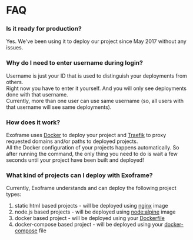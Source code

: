 # FAQ

### Is it ready for production?

Yes. We've been using it to deploy our project since May 2017 without any issues.  

### Why do I need to enter username during login?

Username is just your ID that is used to distinguish your deployments from others.  
Right now you have to enter it yourself. And you will only see deployments done with that username.  
Currently, more than one user can use same username (so, all users with that username will see same deployments).

### How does it work?

Exoframe uses [Docker](https://www.docker.com/) to deploy your project and [Traefik](https://traefik.io/) to proxy requested domains and/or paths to deployed projects.  
All the Docker configuration of your projects happens automatically. So after running the command, the only thing you need to do is wait a few seconds until your project have been built and deployed!

### What kind of projects can I deploy with Exoframe?

Currently, Exoframe understands and can deploy the following project types:

1. static html based projects - will be deployed using [nginx](http://hub.docker.com/_/nginx) image
2. node.js based projects - will be deployed using [node:alpine](https://hub.docker.com/_/node) image
3. docker based project - will be deployed using your [Dockerfile](https://docs.docker.com/engine/reference/builder/)
4. docker-compose based project - will be deployed using your [docker-compose](https://docs.docker.com/compose/compose-file/) file

